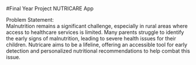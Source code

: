 #Final Year Project NUTRICARE App

Problem Statement: \
Malnutrition remains a significant challenge, especially in rural areas where access to healthcare 
services is limited. Many parents struggle to identify the early signs of malnutrition, leading to severe 
health issues for their children. Nutricare aims to be a lifeline, offering an accessible tool for early 
detection and personalized nutritional recommendations to help combat this issue.

